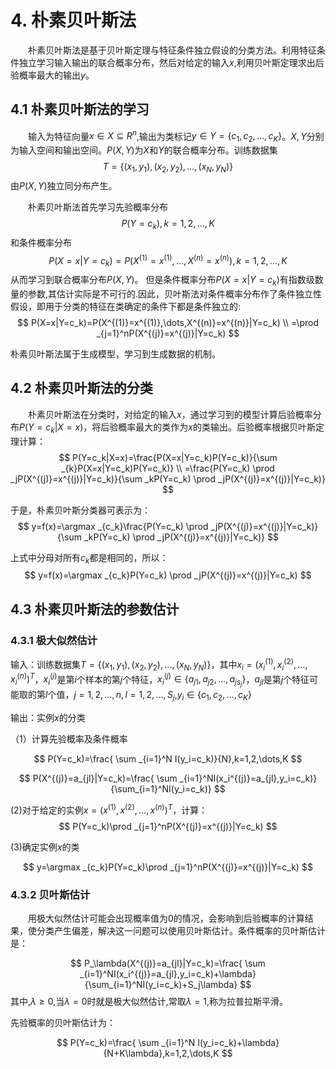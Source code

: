 # 4. 朴素贝叶斯法

&emsp;&emsp;朴素贝叶斯法是基于贝叶斯定理与特征条件独立假设的分类方法。利用特征条件独立学习输入输出的联合概率分布，然后对给定的输入$x$,利用贝叶斯定理求出后验概率最大的输出$y$。

## 4.1 朴素贝叶斯法的学习

&emsp;&emsp;输入为特征向量$x \in X \subseteq R^n$,输出为类标记$y \in Y=\{ c_1,c_2, \ldots, c_K\}$。$X,Y$分别为输入空间和输出空间。$P(X,Y)$为$X$和$Y$的联合概率分布。训练数据集
$$
T=\{(x_1,y_1),(x_2,y_2),\dots,(x_N,y_N)\}
$$
由$P(X,Y)$独立同分布产生。

&emsp;&emsp;朴素贝叶斯法首先学习先验概率分布
$$
P(Y=c_k),k=1,2,\dots,K
$$
和条件概率分布
$$
P(X=x|Y=c_k)=P(X^{(1)}=x^{(1)},\dots,X^{(n)}=x^{(n)}),k=1,2,\dots,K
$$
从而学习到联合概率分布$P(X,Y)$。
但是条件概率分布$P(X=x|Y=c_k)$有指数级数量的参数,其估计实际是不可行的.因此，贝叶斯法对条件概率分布作了条件独立性假设，即用于分类的特征在类确定的条件下都是条件独立的:
$$
P(X=x|Y=c_k)=P(X^{(1)}=x^{(1)},\dots,X^{(n)}=x^{(n)}|Y=c_k) \\
=\prod _{j=1}^nP(X^{(j)}=x^{(j)}|Y=c_k)
$$

朴素贝叶斯法属于生成模型，学习到生成数据的机制。

## 4.2 朴素贝叶斯法的分类

&emsp;&emsp;朴素贝叶斯法在分类时，对给定的输入$x$，通过学习到的模型计算后验概率分布$P(Y=c_k|X=x)$，将后验概率最大的类作为$x$的类输出。后验概率根据贝叶斯定理计算：
$$
P(Y=c_k|X=x)=\frac{P(X=x|Y=c_k)P(Y=c_k)}{\sum _{k}P(X=x|Y=c_k)P(Y=c_k)} \\
=\frac{P(Y=c_k) \prod _jP(X^{(j)}=x^{(j)}|Y=c_k)}{\sum _kP(Y=c_k) \prod _jP(X^{(j)}=x^{(j)}|Y=c_k)}
$$

于是，朴素贝叶斯分类器可表示为：
$$
y=f(x)=\argmax _{c_k}\frac{P(Y=c_k) \prod _jP(X^{(j)}=x^{(j)}|Y=c_k)}{\sum _kP(Y=c_k) \prod _jP(X^{(j)}=x^{(j)}|Y=c_k)}
$$

上式中分母对所有$c_k$都是相同的，所以：
$$
y=f(x)=\argmax _{c_k}P(Y=c_k) \prod _jP(X^{(j)}=x^{(j)}|Y=c_k)
$$

## 4.3 朴素贝叶斯法的参数估计

### 4.3.1 极大似然估计

输入：训练数据集$T=\{(x_1,y_1),(x_2,y_2),\dots,(x_N,y_N) \}$，其中$x_i=(x_i^{(1)},x_i^{(2)},\ldots,x_i^{(n)})^T$，$x_i^{(j)}$是第$i$个样本的第$j$个特征，$x_i^{(j)} \in \{ a_{j1},a_{j2},\ldots,a_{js_j}\}$，$a_{jl}$是第$j$个特征可能取的第$l$个值，$j=1,2,\dots,n,l=1,2,\dots,S_j$,$y_i \in\{c_1,c_2,\dots,c_K\}$

输出：实例$x$的分类

（1）计算先验概率及条件概率

$$
P(Y=c_k)=\frac{ \sum _{i=1}^N I(y_i=c_k)}{N},k=1,2,\dots,K
$$

$$
P(X^{(j)}=a_{jl}|Y=c_k)=\frac{ \sum _{i=1}^NI(x_i^{(j)}=a_{jl},y_i=c_k)}{\sum_{i=1}^NI(y_i=c_k)}
$$

(2)对于给定的实例$x=(x^{(1)},x^{(2)},\dots,x^{(n)})^T$，计算：
$$
P(Y=c_k)\prod _{j=1}^nP(X^{(j)}=x^{(j)}|Y=c_k)
$$

(3)确定实例$x$的类

$$
y=\argmax _{c_k}P(Y=c_k)\prod _{j=1}^nP(X^{(j)}=x^{(j)}|Y=c_k)
$$

### 4.3.2 贝叶斯估计

&emsp;&emsp;用极大似然估计可能会出现概率值为0的情况，会影响到后验概率的计算结果，使分类产生偏差，解决这一问题可以使用贝叶斯估计。条件概率的贝叶斯估计是：

$$
P_\lambda(X^{(j)}=a_{jl}|Y=c_k)=\frac{ \sum _{i=1}^NI(x_i^{(j)}=a_{jl},y_i=c_k)+\lambda}{\sum_{i=1}^NI(y_i=c_k)+S_j\lambda}
$$
其中,$\lambda \geqslant0$,当$\lambda=0$时就是极大似然估计,常取$\lambda=1$,称为拉普拉斯平滑。

先验概率的贝叶斯估计为：

$$
P(Y=c_k)=\frac{ \sum _{i=1}^N I(y_i=c_k)+\lambda}{N+K\lambda},k=1,2,\dots,K
$$

